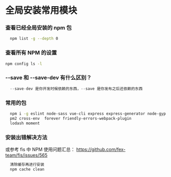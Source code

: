 # 全局安装常用模块

### 查看已经全局安装的 npm 包
```sh
  npm list -g --depth 0
```

### 查看所有 NPM 的设置
```sh
npm config ls -l
```

### --save 和 --save-dev 有什么区别？
```js
  --save-dev 是你开发时候依赖的东西，--save 是你发布之后还依赖的东西
```

### 常用的包

```sh
  npm i -g eslint node-sass vue-cli express express-generator node-gyp gitbook-cli typescript
  pm2 cross-env  forever friendly-errors-webpack-plugin
  lodash moment 

```

### 安装出错解决方法

或参考 fis 中 NPM 使用问题汇总： https://github.com/fex-team/fis/issues/565
```sh
  清除缓存再进行安装
  npm cache clean
  
```
